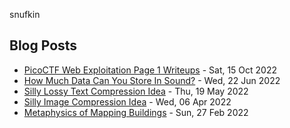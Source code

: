 snufkin

## Blog Posts
<!-- blog starts -->
* [PicoCTF Web Exploitation Page 1 Writeups](https://snufk.in/blog/picoctf-we-1.html) - Sat, 15 Oct 2022
* [How Much Data Can You Store In Sound?](https://snufk.in/blog/data-in-sound.html) - Wed, 22 Jun 2022
* [Silly Lossy Text Compression Idea](https://snufk.in/blog/silly-compression-text.html) - Thu, 19 May 2022
* [Silly Image Compression Idea](https://snufk.in/blog/silly-compression.html) - Wed, 06 Apr 2022
* [Metaphysics of Mapping Buildings](https://snufk.in/blog/mapping-buildings.html) - Sun, 27 Feb 2022
<!-- blog ends -->
